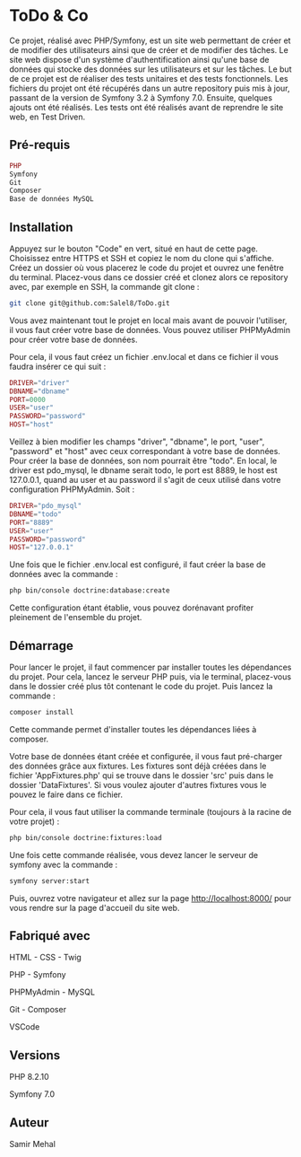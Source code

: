 # ToDo & Co

Ce projet, réalisé avec PHP/Symfony, est un site web permettant de créer et de modifier des utilisateurs ainsi que de créer et de modifier des tâches. Le site web dispose d'un système d'authentification ainsi qu'une base de données qui stocke des données sur les utilisateurs et sur les tâches. Le but de ce projet est de réaliser des tests unitaires et des tests fonctionnels. Les fichiers du projet ont été récupérés dans un autre repository puis mis à jour, passant de la version de Symfony 3.2 à Symfony 7.0. Ensuite, quelques ajouts ont été réalisés. Les tests ont été réalisés avant de reprendre le site web, en Test Driven.

## Pré-requis

```php
PHP
Symfony
Git
Composer
Base de données MySQL
```

## Installation

Appuyez sur le bouton "Code" en vert, situé en haut de cette page. Choisissez entre HTTPS et SSH et copiez le nom du clone qui s'affiche. Créez un dossier où vous placerez le code du projet et ouvrez une fenêtre du terminal. Placez-vous dans ce dossier créé et clonez alors ce repository avec, par exemple en SSH, la commande git clone :

```bash
git clone git@github.com:Salel8/ToDo.git
```

Vous avez maintenant tout le projet en local mais avant de pouvoir l'utiliser, il vous faut créer votre base de données. Vous pouvez utiliser PHPMyAdmin pour créer votre base de données.

Pour cela, il vous faut créez un fichier .env.local et dans ce fichier il vous faudra insérer ce qui suit :

```php
DRIVER="driver"
DBNAME="dbname"
PORT=0000
USER="user"
PASSWORD="password"
HOST="host"
```

Veillez à bien modifier les champs "driver", "dbname", le port, "user", "password" et "host" avec ceux correspondant à votre base de données. Pour créer la base de données, son nom pourrait être "todo". En local, le driver est pdo_mysql, le dbname serait todo, le port est 8889, le host est 127.0.0.1, quand au user et au password il s'agit de ceux utilisé dans votre configuration PHPMyAdmin. Soit :

```php
DRIVER="pdo_mysql"
DBNAME="todo"
PORT="8889"
USER="user"
PASSWORD="password"
HOST="127.0.0.1"
```

Une fois que le fichier .env.local est configuré, il faut créer la base de données avec la commande :

```bash
php bin/console doctrine:database:create
```

Cette configuration étant établie, vous pouvez dorénavant profiter pleinement de l'ensemble du projet.

## Démarrage

Pour lancer le projet, il faut commencer par installer toutes les dépendances du projet. Pour cela, lancez le serveur PHP puis, via le terminal, placez-vous dans le dossier créé plus tôt contenant le code du projet. Puis lancez la commande :

```bash
composer install
```
Cette commande permet d'installer toutes les dépendances liées à composer.

Votre base de données étant créée et configurée, il vous faut pré-charger des données grâce aux fixtures. Les fixtures sont déjà créées dans le fichier 'AppFixtures.php' qui se trouve dans le dossier 'src' puis dans le dossier 'DataFixtures'. Si vous voulez ajouter d'autres fixtures vous le pouvez le faire dans ce fichier.

Pour cela, il vous faut utiliser la commande terminale (toujours à la racine de votre projet) :

```bash
php bin/console doctrine:fixtures:load
```

Une fois cette commande réalisée, vous devez lancer le serveur de symfony avec la commande :

```bash
symfony server:start
```

Puis, ouvrez votre navigateur et allez sur la page  [http://localhost:8000/](http://localhost:8000/) pour vous rendre sur la page d'accueil du site web.


## Fabriqué avec 

HTML - CSS - Twig

PHP - Symfony

PHPMyAdmin - MySQL

Git - Composer

VSCode

## Versions

PHP 8.2.10

Symfony 7.0

## Auteur

Samir Mehal